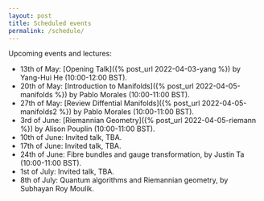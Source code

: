 ```yaml
---
layout: post
title: Scheduled events
permalink: /schedule/
---
```


Upcoming events and lectures: 

- 13th of May: [Opening Talk]({% post_url 2022-04-03-yang %}) by Yang-Hui He (10:00-12:00 BST).
- 20th of May: [Introduction to Manifolds]({% post_url 2022-04-05-manifolds %}) by Pablo Morales (10:00-11:00 BST).
- 27th of May: [Review Diffential Manifolds]({% post_url 2022-04-05-manifolds2 %}) by Pablo Morales (10:00-11:00 BST).
- 3rd of June: [Riemannian Geometry]({% post_url 2022-04-05-riemann %}) by Alison Pouplin (10:00-11:00 BST).
- 10th of June: Invited talk, TBA.
- 17th of June: Invited talk, TBA.
- 24th of June: Fibre bundles and gauge transformation, by Justin Ta (10:00-11:00 BST).
- 1st of July: Invited talk, TBA.
- 8th of July: Quantum algorithms and Riemannian geometry, by Subhayan Roy Moulik.